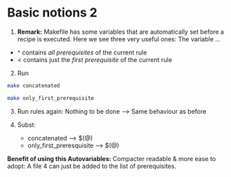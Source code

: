 # Basic notions 2

1. **Remark:** Makefile has some variables that are automatically set before
  a recipe is executed. Here we see three very useful ones: The variable ...
  * ^ contains *all prerequisites* of the current rule
  * < contains just the *first prerequisite* of the current rule

2. Run

  ```zsh
  make concatenated
  ```

  ```zsh
  make only_first_prerequisite
  ```

3. Run rules again: Nothing to be done
  --> Same behaviour as before

4. Subst:
   * concatenated --> $(@)
   * only_first_preresquisite --> $(@)

**Benefit of using this Autovariables:**
Compacter readable & more ease to adopt:
A file 4 can just be added to the list of prerequisites.

